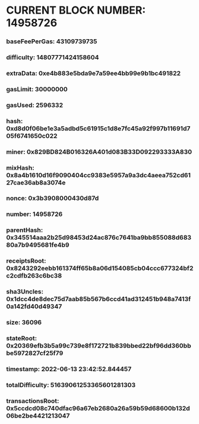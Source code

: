 # CURRENT BLOCK NUMBER: 14958726

### baseFeePerGas: 43109739735
### difficulty: 14807771424158604
### extraData: 0xe4b883e5bda9e7a59ee4bb99e9b1bc491822
### gasLimit: 30000000
### gasUsed: 2596332
### hash: 0xd8d0f06be1e3a5adbd5c61915c1d8e7fc45a92f997b11691d705f6741650c022
### miner: 0x829BD824B016326A401d083B33D092293333A830
### mixHash: 0x8a4b1610d16f9090404cc9383e5957a9a3dc4aeea752cd6127cae36ab8a3074e
### nonce: 0x3b3908000430d87d
### number: 14958726
### parentHash: 0x345514aaa2b25d98453d24ac876c7641ba9bb855088d68380a7b9495681fe4b9
### receiptsRoot: 0x8243292eebb161374ff65b8a06d154085cb04ccc677324bf2c2cdfb263c6bc38
### sha3Uncles: 0x1dcc4de8dec75d7aab85b567b6ccd41ad312451b948a7413f0a142fd40d49347
### size: 36096
### stateRoot: 0x20369efb3b5a99c739e8f172721b839bbed22bf96dd360bbbe5972827cf25f79
### timestamp: 2022-06-13 23:42:52.844457
### totalDifficulty: 51639061253365601281303
### transactionsRoot: 0x5ccdcd08c740dfac96a67eb2680a26a59b59d68600b132d06be2be4421213047
